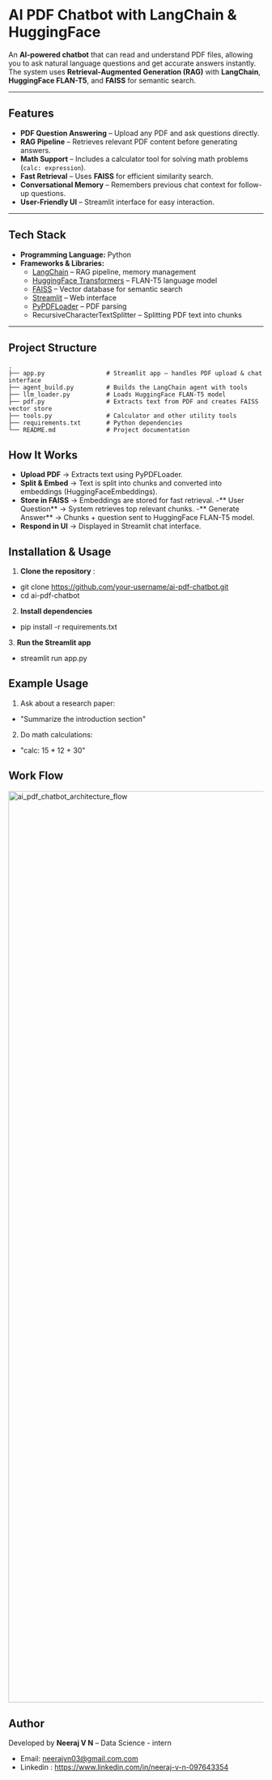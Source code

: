 # AI PDF Chatbot with LangChain & HuggingFace

An **AI-powered chatbot** that can read and understand PDF files, allowing you to ask natural language questions and get accurate answers instantly.  
The system uses **Retrieval-Augmented Generation (RAG)** with **LangChain**, **HuggingFace FLAN-T5**, and **FAISS** for semantic search.

---

## Features
- **PDF Question Answering** – Upload any PDF and ask questions directly.
- **RAG Pipeline** – Retrieves relevant PDF content before generating answers.
- **Math Support** – Includes a calculator tool for solving math problems (`calc: expression`).
- **Fast Retrieval** – Uses **FAISS** for efficient similarity search.
- **Conversational Memory** – Remembers previous chat context for follow-up questions.
- **User-Friendly UI** – Streamlit interface for easy interaction.

---

## Tech Stack
- **Programming Language:** Python
- **Frameworks & Libraries:**
  - [LangChain](https://www.langchain.com/) – RAG pipeline, memory management
  - [HuggingFace Transformers](https://huggingface.co/) – FLAN-T5 language model
  - [FAISS](https://faiss.ai/) – Vector database for semantic search
  - [Streamlit](https://streamlit.io/) – Web interface
  - [PyPDFLoader](https://python.langchain.com/docs/modules/data_connection/document_loaders/) – PDF parsing
  - RecursiveCharacterTextSplitter – Splitting PDF text into chunks

---

## Project Structure
```plaintext
.
├── app.py                 # Streamlit app – handles PDF upload & chat interface
├── agent_build.py         # Builds the LangChain agent with tools
├── llm_loader.py          # Loads HuggingFace FLAN-T5 model
├── pdf.py                 # Extracts text from PDF and creates FAISS vector store
├── tools.py               # Calculator and other utility tools
├── requirements.txt       # Python dependencies
└── README.md              # Project documentation
```
## How It Works
- **Upload PDF** → Extracts text using PyPDFLoader.
- **Split & Embed** → Text is split into chunks and converted into embeddings (HuggingFaceEmbeddings).
- **Store in FAISS** → Embeddings are stored for fast retrieval.
-** User Question** → System retrieves top relevant chunks.
-** Generate Answer** → Chunks + question sent to HuggingFace FLAN-T5 model.
- **Respond in UI** → Displayed in Streamlit chat interface.

## Installation & Usage
1. **Clone the repository** :
  - git clone https://github.com/your-username/ai-pdf-chatbot.git
  - cd ai-pdf-chatbot
    
2. **Install dependencies**
  - pip install -r requirements.txt
    
3️. **Run the Streamlit app**
  - streamlit run app.py

## Example Usage
1. Ask about a research paper:
  - "Summarize the introduction section"

2. Do math calculations:
  - "calc: 15 * 12 + 30"

## Work Flow
<img width="3600" height="1800" alt="ai_pdf_chatbot_architecture_flow" src="https://github.com/user-attachments/assets/f247a84d-6deb-49f0-bf3b-5e0d573dca01" />

## Author
Developed by **Neeraj V N** – Data Science - intern
- Email: neerajvn03@gmail.com.com
- Linkedin : https://www.linkedin.com/in/neeraj-v-n-097643354
